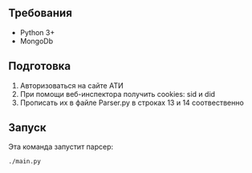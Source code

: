 Требования
------------
- Python 3+
- MongoDb

Подготовка
------------
1. Авторизоваться на сайте АТИ
2. При помощи веб-инспектора получить cookies: sid и did
3. Прописать их в файле Parser.py в строках 13 и 14 соотвественно

Запуск
-----
Эта команда запустит парсер:
```
./main.py
```
